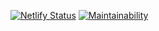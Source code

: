 [![Netlify Status](https://api.netlify.com/api/v1/badges/b0c78033-f87a-42d3-a46b-620712146130/deploy-status)](https://app.netlify.com/sites/karlodelalic/deploys)
[![Maintainability](https://api.codeclimate.com/v1/badges/e44496cefaae1dd02c6e/maintainability)](https://codeclimate.com/github/kdelalic/karlodelalic.com-gatsby/maintainability)